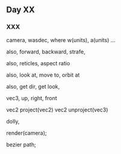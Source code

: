 ## Day XX

### XXX

camera, wasdec, where
w(units), a(units) ...

also, forward, backward, strafe,

also, reticles, aspect ratio

also, look at, move to, orbit at

also, get dir, get look,

vec3, up, right, front

vec2 project(vec2)
vec2 unproject(vec3)

dolly,

render(camera);

bezier path;

